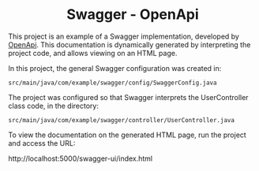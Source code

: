 <h1 align="center"><strong>Swagger - OpenApi</strong></h1>

<p>This project is an example of a Swagger implementation, developed by <a href="https://swagger.io/resources/open-api/">OpenApi</a>. This documentation is dynamically generated by interpreting the project code, and allows viewing on an HTML page.</p>

<p>In this project, the general Swagger configuration was created in:</p>

```
src/main/java/com/example/swagger/config/SwaggerConfig.java
```

<p>The project was configured so that Swagger interprets the UserController class code, in the directory:</p>

```
src/main/java/com/example/swagger/controller/UserController.java
```

<p>To view the documentation on the generated HTML page, run the project and access the URL:</p>

http://localhost:5000/swagger-ui/index.html
